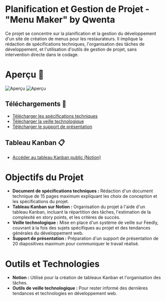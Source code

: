 # Planification et Gestion de Projet - "Menu Maker" by Qwenta

Ce projet se concentre sur la planification et la gestion du développement d'un site de création de menus pour les restaurateurs. Il implique la rédaction de spécifications techniques, l'organisation des tâches de développement, et l'utilisation d'outils de gestion de projet, sans intervention directe dans le codage.

# Aperçu 🎨
![Aperçu](https://live.staticflickr.com/65535/53900351226_0423a63fbc_n.jpg)
![Aperçu](https://live.staticflickr.com/65535/53900352631_c00a3b7b25_n.jpg)
## Téléchargements :file_folder:

- [Télécharger les spécifications techniques](https://github.com/der411/Projet-7_Planification_Agile/raw/main/Vaitilingom_Vincent_1_specifications_techniques_072024.odt)
- [Télécharger la veille technologique](https://github.com/der411/Projet-7_Planification_Agile/blob/main/Vaitilingom_Vincent_3_veille_072024.pdf)
- [Télécharger le support de présentation](https://github.com/der411/Projet-7_Planification_Agile/blob/main/Vaitilingom_Vincent_4_presentation_072024.odp)

## Tableau Kanban :clipboard:

- [Accéder au tableau Kanban public (Notion)](https://wholesale-opal-755.notion.site/3c5feabd05054099bd5fd49e67040df3?v=d49ad5685d8540489d6292b1df0e7e21&pvs=4)


# Objectifs du Projet
- **Document de spécifications techniques :** Rédaction d'un document technique de 15 pages maximum expliquant les choix de conception et les spécifications du projet.
- **Tableau Kanban sur Notion :** Organisation du projet à l'aide d'un tableau Kanban, incluant la répartition des tâches, l'estimation de la complexité en story points, et les critères de succès.
- **Veille technologique :** Mise en place d'un système de veille sur Feedly, couvrant à la fois des sujets spécifiques au projet et des tendances générales du développement web.
- **Support de présentation :** Préparation d'un support de présentation de 20 diapositives maximum pour communiquer le travail réalisé.

# Outils et Technologies
- **Notion :** Utilisé pour la création de tableaux Kanban et l'organisation des tâches.
- **Outils de veille technologique :** Pour rester informé des dernières tendances et technologies en développement web.
